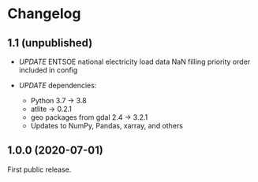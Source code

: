 # Changelog

## 1.1 (unpublished)

* *UPDATE* ENTSOE national electricity load data NaN filling priority order included in config

* *UPDATE* dependencies:
    * Python 3.7 -> 3.8
    * atlite -> 0.2.1
    * geo packages from gdal 2.4 -> 3.2.1
    * Updates to NumPy, Pandas, xarray, and others

## 1.0.0 (2020-07-01)

First public release.

